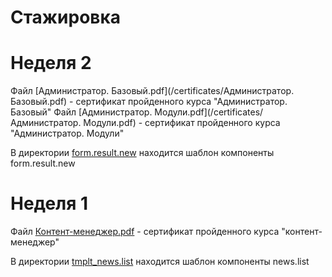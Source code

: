 # Стажировка

# Неделя 2
Файл [Администратор. Базовый.pdf](/certificates/Администратор. Базовый.pdf) - сертификат пройденного курса "Администратор. Базовый"
Файл [Администратор. Модули.pdf](/certificates/Администратор. Модули.pdf) - сертификат пройденного курса "Администратор. Модули"

В директории [form.result.new](/site_template/components/bitrix/form.result.new/) находится шаблон компоненты form.result.new

# Неделя 1
Файл [Контент-менеджер.pdf](/certificates/Контент-менеджер.pdf) - сертификат пройденного курса "контент-менеджер"

В директории [tmplt_news.list](/site_template/components/bitrix/tmplt_news.list/) находится шаблон компоненты news.list

